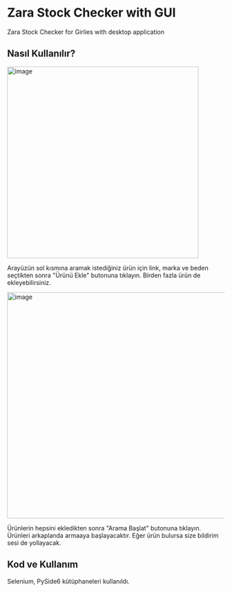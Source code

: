 # Zara Stock Checker with GUI
Zara Stock Checker for Girlies with desktop application

## Nasıl Kullanılır?

<img width="443" alt="image" src="https://github.com/user-attachments/assets/bc759fa2-414d-4c23-b09b-cd435a54e2f9" />

Arayüzün sol kısmına aramak istediğiniz ürün için link, marka ve beden seçtikten sonra "Ürünü Ekle" butonuna tıklayın.
Birden fazla ürün de ekleyebilirsiniz.

<img width="523" alt="image" src="https://github.com/user-attachments/assets/f175c834-2abd-4f07-ad63-7fba1c6d28ac" />

Ürünlerin hepsini ekledikten sonra "Arama Başlat" butonuna tıklayın.
Ürünleri arkaplanda armaaya başlayacaktır. Eğer ürün bulursa size bildirim sesi de yollayacak.

## Kod ve Kullanım
Selenium, PySide6 kütüphaneleri kullanıldı.


